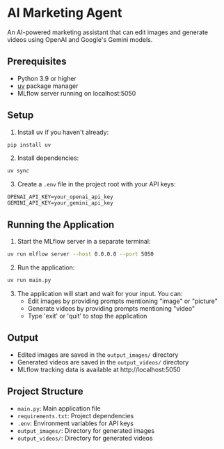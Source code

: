 # AI Marketing Agent

An AI-powered marketing assistant that can edit images and generate videos using OpenAI and Google's Gemini models.

## Prerequisites

- Python 3.9 or higher
- [uv](https://github.com/astral-sh/uv) package manager
- MLflow server running on localhost:5050

## Setup

1. Install uv if you haven't already:
```bash
pip install uv
```

2. Install dependencies:
```bash
uv sync
```

3. Create a `.env` file in the project root with your API keys:
```
OPENAI_API_KEY=your_openai_api_key
GEMINI_API_KEY=your_gemini_api_key
```

## Running the Application

1. Start the MLflow server in a separate terminal:
```bash
uv run mlflow server --host 0.0.0.0 --port 5050
```

2. Run the application:
```bash
uv run main.py
```

3. The application will start and wait for your input. You can:
   - Edit images by providing prompts mentioning "image" or "picture"
   - Generate videos by providing prompts mentioning "video"
   - Type 'exit' or 'quit' to stop the application

## Output

- Edited images are saved in the `output_images/` directory
- Generated videos are saved in the `output_videos/` directory
- MLflow tracking data is available at http://localhost:5050

## Project Structure

- `main.py`: Main application file
- `requirements.txt`: Project dependencies
- `.env`: Environment variables for API keys
- `output_images/`: Directory for generated images
- `output_videos/`: Directory for generated videos
